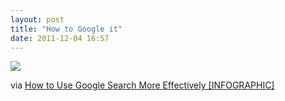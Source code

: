 ```yaml
---
layout: post
title: "How to Google it"
date: 2011-12-04 16:57
---
```


![](https://i.loli.net/2019/03/15/5c8b550e688af.gif)

via [How to Use Google Search More Effectively [INFOGRAPHIC]](https://mashable.com/2011/11/24/google-search-infographic/)

